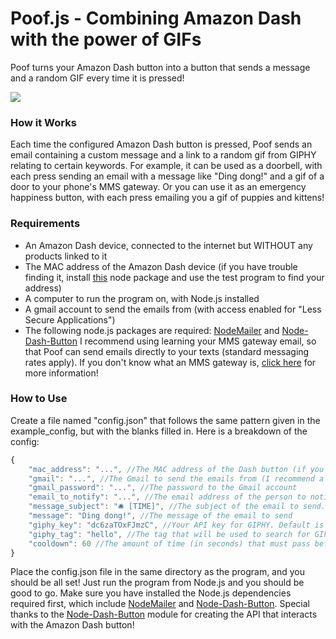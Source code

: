# Poof.js - Combining Amazon Dash with the power of GIFs
Poof turns your Amazon Dash button into a button that sends a message and a random GIF every time it is pressed!

![](https://media.giphy.com/media/gAu1HzySQ6dqM/giphy.gif?response_id=591f725cfb2bf791ad7a045d)

### How it Works
Each time the configured Amazon Dash button is pressed, Poof sends an email containing a custom message and a link to a random gif from GIPHY relating to certain keywords. For example, it can be used as a doorbell, with each press sending an email with a message like "Ding dong!" and a gif of a door to your phone's MMS gateway. Or you can use it as an emergency happiness button, with each press emailing you a gif of puppies and kittens!

### Requirements
- An Amazon Dash device, connected to the internet but WITHOUT any products linked to it
- The MAC address of the Amazon Dash device (if you have trouble finding it, install [this](https://github.com/hortinstein/node-dash-button) node package and use the test program to find your address)
- A computer to run the program on, with Node.js installed
- A gmail account to send the emails from (with access enabled for "Less Secure Applications")
- The following node.js packages are required: [NodeMailer](https://nodemailer.com/about/) and [Node-Dash-Button](https://github.com/hortinstein/node-dash-button)
I recommend using learning your MMS gateway email, so that Poof can send emails directly to your texts (standard messaging rates apply). If you don't know what an MMS gateway is, [click here](https://www.digitaltrends.com/mobile/how-to-send-e-mail-to-sms-text/) for more information!

### How to Use
Create a file named "config.json" that follows the same pattern given in the example_config, but with the blanks filled in. Here is a breakdown of the config:
```javascript
{
	"mac_address": "...", //The MAC address of the Dash button (if you have trouble finding it, install [this](https://github.com/hortinstein/node-dash-button) node package and use the test program to find your address). Please make sure you have not set any products to be bought when the button is pressed, or you will have a bad time.
	"gmail": "...", //The Gmail to send the emails from (I recommend a custom account is made). This account must have access from Less Secure Apps enabled to work properly
	"gmail_password": "...", //The password to the Gmail account
	"email_to_notify": "...", //The email address of the person to notify. I recommend using a MMS gateway email so that you can be texted notifications (Standard messaging rates apply)
	"message_subject": "🛎 [TIME]", //The subject of the email to send. The program automatically replaces "[TIME]" with a timestamp
	"message": "Ding dong!", //The message of the email to send
	"giphy_key": "dc6zaTOxFJmzC", //Your API key for GIPHY. Default is the public key for GIPHY, though API limits can apply
	"giphy_tag": "hello", //The tag that will be used to search for GIF's to send
	"cooldown": 60 //The amount of time (in seconds) that must pass before pressing the button will send another message (this is to limit spamming)
}
```
Place the config.json file in the same directory as the program, and you should be all set! Just run the program from Node.js and you should be good to go. Make sure you have installed the Node.js dependencies required first, which include [NodeMailer](https://nodemailer.com/about/) and [Node-Dash-Button](https://github.com/hortinstein/node-dash-button).
Special thanks to the [Node-Dash-Button](https://github.com/hortinstein/node-dash-button) module for creating the API that interacts with the Amazon Dash button!
